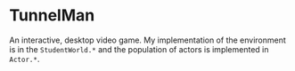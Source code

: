 # TunnelMan
An interactive, desktop video game. My implementation of the environment is in the `StudentWorld.*` and the population of actors is implemented in `Actor.*`.
